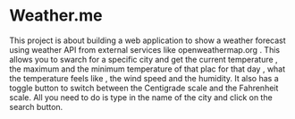 # Weather.me

This project is about building a web application to show a weather forecast using weather API from external services like openweathermap.org .
This allows you to swarch for a specific city and get the current temperature , the maximum and the minimum temperature of that plac for that day , what the temperature feels like , the wind speed and the humidity.
It also has a toggle button to switch between the Centigrade scale and the Fahrenheit scale.
All you need to do is type in the name of the city and click on the search button.
